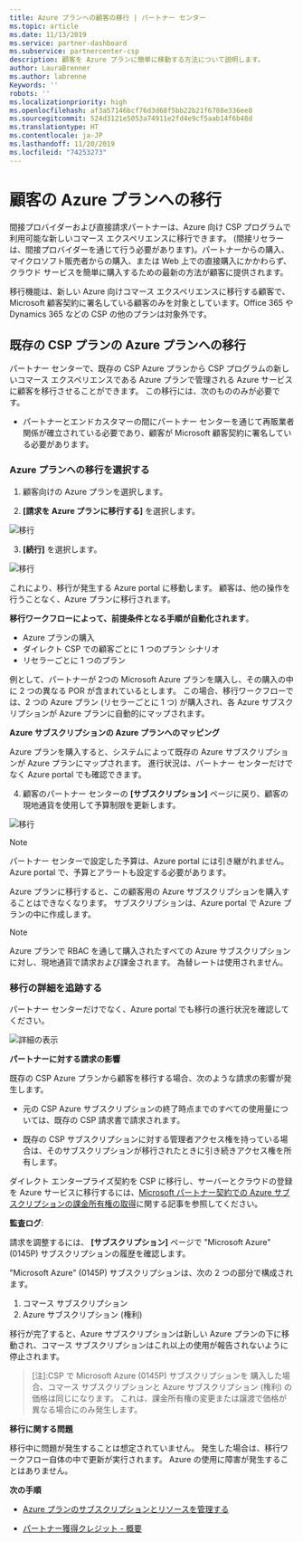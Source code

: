 ```yaml
---
title: Azure プランへの顧客の移行 | パートナー センター
ms.topic: article
ms.date: 11/13/2019
ms.service: partner-dashboard
ms.subservice: partnercenter-csp
description: 顧客を Azure プランに簡単に移動する方法について説明します。
author: LauraBrenner
ms.author: labrenne
Keywords: ''
robots: ''
ms.localizationpriority: high
ms.openlocfilehash: af3a57146bcf76d3d68f5bb22b21f6788e336ee8
ms.sourcegitcommit: 524d3121e5053a74911e2fd4e9cf5aab14f6b48d
ms.translationtype: HT
ms.contentlocale: ja-JP
ms.lasthandoff: 11/20/2019
ms.locfileid: "74253273"
---
```

# <a name="transition-your-customers-to-azure-plan"></a>顧客の Azure プランへの移行

間接プロバイダーおよび直接請求パートナーは、Azure 向け CSP プログラムで利用可能な新しいコマース エクスペリエンスに移行できます。 (間接リセラーは、間接プロバイダーを通じて行う必要があります)。パートナーからの購入、マイクロソフト販売者からの購入、または Web 上での直接購入にかかわらず、クラウド サービスを簡単に購入するための最新の方法が顧客に提供されます。

移行機能は、新しい Azure 向けコマース エクスペリエンスに移行する顧客で、Microsoft 顧客契約に署名している顧客のみを対象としています。Office 365 や Dynamics 365 などの CSP の他のプランは対象外です。

## <a name="transition-existing-csp-offers-to-an-azure-plan"></a>既存の CSP プランの Azure プランへの移行

パートナー センターで、既存の CSP Azure プランから CSP プログラムの新しいコマース エクスペリエンスである Azure プランで管理される Azure サービスに顧客を移行させることができます。 この移行には、次のもののみが必要です。

- パートナーとエンドカスタマーの間にパートナー センターを通じて再販業者関係が確立されている必要であり、顧客が Microsoft 顧客契約に署名している必要があります。

### <a name="select-transition-to-azure-plan"></a>Azure プランへの移行を選択する

1. 顧客向けの Azure プランを選択します。

2. **[請求を Azure プランに移行する]** を選択します。

![移行](images/azure/transition1.png)

3. **[続行]** を選択します。

![移行](images/azure/transition2.png)

これにより、移行が発生する Azure portal に移動します。 顧客は、他の操作を行うことなく、Azure プランに移行されます。 

**移行ワークフローによって、前提条件となる手順が自動化されます**。 

- Azure プランの購入 
- ダイレクト CSP での顧客ごとに 1 つのプラン シナリオ  
- リセラーごとに 1 つのプラン  

例として、パートナーが 2つの Microsoft Azure プランを購入し、その購入の中に 2 つの異なる POR が含まれているとします。 この場合、移行ワークフローでは、2 つの Azure プラン (リセラーごとに 1 つ) が購入され、各 Azure サブスクリプションが Azure プランに自動的にマップされます。  

**Azure サブスクリプションの Azure プランへのマッピング**

Azure プランを購入すると、システムによって既存の Azure サブスクリプションが Azure プランにマップされます。 進行状況は、パートナー センターだけでなく Azure portal でも確認できます。 

4. 顧客のパートナー センターの **[サブスクリプション]** ページに戻り、顧客の現地通貨を使用して予算制限を更新します。 

![移行](images/azure/transition3.png)

>[!NOTE]
>パートナー センターで設定した予算は、Azure portal には引き継がれません。 Azure portal で、予算とアラートも設定する必要があります。

Azure プランに移行すると、この顧客用の Azure サブスクリプションを購入することはできなくなります。 サブスクリプションは、Azure portal で Azure プランの中に作成します。

>[!NOTE]
> Azure プランで RBAC を通して購入されたすべての Azure サブスクリプションに対し、現地通貨で請求および課金されます。 為替レートは使用されません。

### <a name="track-your-transition-details"></a>移行の詳細を追跡する

パートナー センターだけでなく、Azure portal でも移行の進行状況を確認してください。

![詳細の表示](images/azure/details1.png)

**パートナーに対する請求の影響**

既存の CSP Azure プランから顧客を移行する場合、次のような請求の影響が発生します。

- 元の CSP Azure サブスクリプションの終了時点までのすべての使用量については、既存の CSP 請求書で請求されます。

- 既存の CSP サブスクリプションに対する管理者アクセス権を持っている場合は、そのサブスクリプションが移行されたときに引き続きアクセス権を所有します。

ダイレクト エンタープライズ契約を CSP に移行し、サーバーとクラウドの登録を Azure サービスに移行するには、[Microsoft パートナー契約での Azure サブスクリプションの課金所有権の取得](https://docs.microsoft.com/azure/billing/mpa-request-ownership)に関する記事を参照してください。

**監査ログ**:

請求を調整するには、 **[サブスクリプション]** ページで "Microsoft Azure" (0145P) サブスクリプションの履歴を確認します。 

"Microsoft Azure" (0145P) サブスクリプションは、次の 2 つの部分で構成されます。
1. コマース サブスクリプション 
2. Azure サブスクリプション (権利)

移行が完了すると、Azure サブスクリプションは新しい Azure プランの下に移動され、コマース サブスクリプションはこれ以上の使用が報告されないように停止されます。  

>[注]:CSP で Microsoft Azure (0145P) サブスクリプションを 購入した場合、コマース サブスクリプションと Azure サブスクリプション (権利) の価格は同じになります。 これは、課金所有権の変更または譲渡で価格が異なる場合にのみ発生します。 

**移行に関する問題**

移行中に問題が発生することは想定されていません。 発生した場合は、移行ワークフロー自体の中で更新が実行されます。 Azure の使用に障害が発生することはありません。  

**次の手順**

- [Azure プランのサブスクリプションとリソースを管理する](azure-plan-manage.md)

- [パートナー獲得クレジット - 概要](partner-earned-credit.md)




